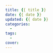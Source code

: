 ```yaml
---
title: {{ title }}
date: {{ date }}
updated: {{ date }}
categories:
  - 
tags:
  - 
cover: 
---
```

